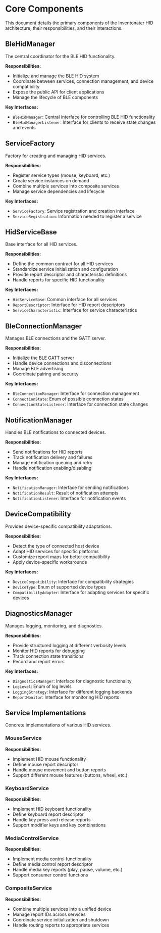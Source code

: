 # Core Components

This document details the primary components of the Inventonater HID architecture, their responsibilities, and their interactions.

## BleHidManager

The central coordinator for the BLE HID functionality.

**Responsibilities:**
- Initialize and manage the BLE HID system
- Coordinate between services, connection management, and device compatibility
- Expose the public API for client applications
- Manage the lifecycle of BLE components

**Key Interfaces:**
- `BleHidManager`: Central interface for controlling BLE HID functionality
- `BleHidManagerListener`: Interface for clients to receive state changes and events

## ServiceFactory

Factory for creating and managing HID services.

**Responsibilities:**
- Register service types (mouse, keyboard, etc.)
- Create service instances on demand
- Combine multiple services into composite services
- Manage service dependencies and lifecycle

**Key Interfaces:**
- `ServiceFactory`: Service registration and creation interface
- `ServiceRegistration`: Information needed to register a service

## HidServiceBase

Base interface for all HID services.

**Responsibilities:**
- Define the common contract for all HID services
- Standardize service initialization and configuration
- Provide report descriptor and characteristic definitions
- Handle reports for specific HID functionality

**Key Interfaces:**
- `HidServiceBase`: Common interface for all services
- `ReportDescriptor`: Interface for HID report descriptors
- `ServiceCharacteristic`: Interface for service characteristics

## BleConnectionManager

Manages BLE connections and the GATT server.

**Responsibilities:**
- Initialize the BLE GATT server
- Handle device connections and disconnections
- Manage BLE advertising
- Coordinate pairing and security

**Key Interfaces:**
- `BleConnectionManager`: Interface for connection management
- `ConnectionState`: Enum of possible connection states
- `ConnectionStateListener`: Interface for connection state changes

## NotificationManager

Handles BLE notifications to connected devices.

**Responsibilities:**
- Send notifications for HID reports
- Track notification delivery and failures
- Manage notification queuing and retry
- Handle notification enabling/disabling

**Key Interfaces:**
- `NotificationManager`: Interface for sending notifications
- `NotificationResult`: Result of notification attempts
- `NotificationListener`: Interface for notification events

## DeviceCompatibility

Provides device-specific compatibility adaptations.

**Responsibilities:**
- Detect the type of connected host device
- Adapt HID services for specific platforms
- Customize report maps for better compatibility
- Apply device-specific workarounds

**Key Interfaces:**
- `DeviceCompatibility`: Interface for compatibility strategies
- `DeviceType`: Enum of supported device types
- `CompatibilityAdapter`: Interface for adapting services for specific devices

## DiagnosticsManager

Manages logging, monitoring, and diagnostics.

**Responsibilities:**
- Provide structured logging at different verbosity levels
- Monitor HID reports for debugging
- Track connection state transitions
- Record and report errors

**Key Interfaces:**
- `DiagnosticsManager`: Interface for diagnostic functionality
- `LogLevel`: Enum of log levels
- `LoggingStrategy`: Interface for different logging backends
- `ReportMonitor`: Interface for monitoring HID reports

## Service Implementations

Concrete implementations of various HID services.

### MouseService

**Responsibilities:**
- Implement HID mouse functionality
- Define mouse report descriptor
- Handle mouse movement and button reports
- Support different mouse features (buttons, wheel, etc.)

### KeyboardService

**Responsibilities:**
- Implement HID keyboard functionality
- Define keyboard report descriptor
- Handle key press and release reports
- Support modifier keys and key combinations

### MediaControlService

**Responsibilities:**
- Implement media control functionality
- Define media control report descriptor
- Handle media key reports (play, pause, volume, etc.)
- Support consumer control functions

### CompositeService

**Responsibilities:**
- Combine multiple services into a unified device
- Manage report IDs across services
- Coordinate service initialization and shutdown
- Handle routing reports to appropriate services
